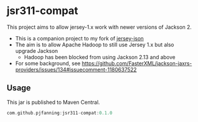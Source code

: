 # jsr311-compat

This project aims to allow jersey-1.x work with newer versions of Jackson 2.

* This is a companion project to my fork of [jersey-json](https://github.com/pjfanning/jersey-1.x)
* The aim is to allow Apache Hadoop to still use Jersey 1.x but also upgrade Jackson
  * Hadoop has been blocked from using Jackson 2.13 and above 
* For some background, see https://github.com/FasterXML/jackson-jaxrs-providers/issues/134#issuecomment-1180637522

## Usage

This jar is published to Maven Central.

```gradle
com.github.pjfanning:jsr311-compat:0.1.0
```
